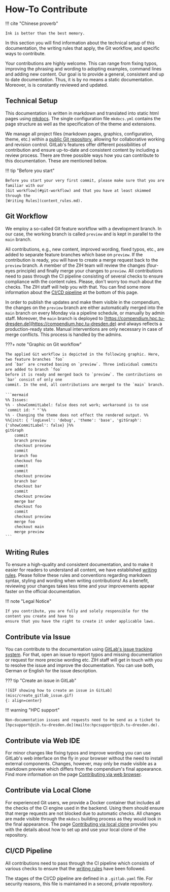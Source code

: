 # How-To Contribute

!!! cite "Chinese proverb"

    Ink is better than the best memory.

In this section you will find information about the technical setup of this documentation, the
writing rules that apply, the Git workflow, and specific ways to contribute.

Your contributions are highly welcome. This can range from fixing typos, improving the phrasing and
wording to adopting examples, command lines and adding new content. Our goal is to provide a
general, consistent and up to date documentation. Thus, it is by no means a static documentation.
Moreover, is is constantly reviewed and updated.

## Technical Setup

This documentation is written in markdown and translated into static html pages using
[mkdocs](https://www.mkdocs.org/). The single configuration file `mkdocs.yml` contains the page
structure as well as the specification of the theme and extensions.

We manage all project files (markdown pages, graphics, configuration, theme, etc.) within a
[public Git repository](https://gitlab.hrz.tu-chemnitz.de/zih/hpcsupport/hpc-compendium),
allowing for collaborative working and revision control. GitLab's features offer different
possibilities of contribution and ensure up-to-date and consistent content by including a review
process. There are three possible ways how you can contribute to this documentation.
These are mentioned below.

!!! tip "Before you start"

    Before you start your very first commit, please make sure that you are familiar with our
    [Git workflow](#git-workflow) and that you have at least skimmed through the
    [Writing Rules](content_rules.md).

## Git Workflow

We employ a so-called Git feature workflow with a development branch. In our case, the working branch
is called `preview` and is kept in parallel to the `main` branch.

All contributions, e.g., new content, improved wording, fixed typos, etc., are added to separate
feature branches which base on `preview`. If the contribution is ready, you will have to create a
merge request back to the `preview` branch. A member of the ZIH team will review the changes
(four-eyes principle) and finally merge your changes to `preview`. All contributions need to pass
through the CI pipeline consisting of several checks to ensure compliance with the content rules.
Please, don't worry too much about the checks. The ZIH staff will help you with that. You can find
some more information about the [CI/CD pipeline](cicd-pipeline) at the bottom of this page.

In order to publish the updates and make them visible in the compendium,
the changes on the `preview` branch are either automatically merged into the `main` branch on every
Monday via a pipeline schedule, or manually by admin staff. Moreover, the `main` branch is deployed
to [https://compendium.hpc.tu-dresden.de](https://compendium.hpc.tu-dresden.de) and always reflects
a production-ready state. Manual interventions are only necessary in case of merge conflicts.
This process is handled by the admins.

???+ note "Graphic on Git workflow"

    The applied Git workflow is depicted in the following graphic. Here, two feature branches `foo`
    and `bar` are created basing on `preview`. Three individual commits are added to branch `foo`
    before it is ready and merged back to `preview`. The contributions on `bar` consist of only one
    commit. In the end, all contributions are merged to the `main` branch.

    ```mermaid
    %% Issues:
    %% - showCommitLabel: false does not work; workaround is to use `commit id: " "`%%
    %% - Changing the theme does not effect the rendered output. %%
    %%{init: { 'logLevel': 'debug', 'theme': 'base', 'gitGraph': {'showCommitLabel': false} }%%
    gitGraph
        commit
        branch preview
        checkout preview
        commit
        branch foo
        checkout foo
        commit
        commit
        checkout preview
        branch bar
        checkout bar
        commit
        checkout preview
        merge bar
        checkout foo
        commit
        checkout preview
        merge foo
        checkout main
        merge preview
    ```

## Writing Rules

To ensure a high-quality and consistent documentation, and to make it easier for readers to
understand all content, we have established [writing rules](content_rules.md). Please follow
these rules and conventions regarding markdown syntax, styling and wording when writing
contributions! As a benefit, reviewing
your changes takes less time and your improvements appear faster on the official documentation.

!!! note "Legal Notice"

    If you contribute, you are fully and solely responsible for the content you create and have to
    ensure that you have the right to create it under applicable laws.

## Contribute via Issue

You can contribute to the documentation using
[GitLab's issue tracking system](https://gitlab.hrz.tu-chemnitz.de/zih/hpcsupport/hpc-compendium/-/issues).
For that, open an issue to report typos and missing documentation or request for more precise
wording etc. ZIH staff will get in touch with you to resolve the issue and improve the
documentation. You can use both, German or English for the issue description.

??? tip "Create an issue in GitLab"

    ![GIF showing how to create an issue in GitLab](misc/create_gitlab_issue.gif)
    {: align=center}

!!! warning "HPC support"

    Non-documentation issues and requests need to be send as a ticket to
    [hpcsupport@zih.tu-dresden.de](mailto:hpcsupport@zih.tu-dresden.de).

## Contribute via Web IDE

For minor changes like fixing typos and improve wording you can use GitLab's web interface on the
fly in your browser without the need to install external components. Changes, however, may only be
made visible as a markdown preview which differs from the compendium's final appearance.
Find more information on the page [Contributing via web browser](contribute_browser.md).

## Contribute via Local Clone

For experienced Git users, we provide a Docker container that includes all the checks of the CI
engine used in the backend. Using them should ensure that merge requests are not blocked due to
automatic checks. All changes are made visible through the `mkdocs` building process as they would
look in the final appearance.
The page [Contributing via local clone](contribute_container.md) provides you
with the details about how to set up and use your local clone of the repository.

## CI/CD Pipeline

All contributions need to pass through the CI pipeline which consists of various checks to ensure
that the [writing rules](content_rules.md) have been followed.

The stages of the CI/CD pipeline are defined in a `.gitlab.yaml` file. For security reasons, this
file is maintained in a second, private repository.
